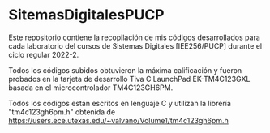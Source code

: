 # SitemasDigitalesPUCP
Este repositorio contiene la recopilación de mis códigos desarrollados para cada laboratorio del cursos de Sistemas Digitales [IEE256/PUCP] durante el ciclo regular 2022-2.

Todos los códigos subidos obtuvieron la máxima calificación y fueron probados en la tarjeta de desarrollo Tiva C LaunchPad EK-TM4C123GXL basada en el microcontrolador TM4C123GH6PM.

Todos los códigos están escritos en lenguaje C y utilizan la librería "tm4c123gh6pm.h" obtenida de https://users.ece.utexas.edu/~valvano/Volume1/tm4c123gh6pm.h
